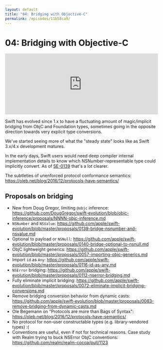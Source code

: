 ```yaml
---
layout: default
title: "04: Bridging with Objective-C"
permalink: /episodes/11b58ca9/
---
```


# 04: Bridging with Objective-C

<iframe frameBorder="0" height="200px" scrolling="no" seamless src="https://player.simplecast.com/924a610c-8d9a-466b-8e39-2ce293908cf4" width="100%"></iframe>

Swift has evolved since 1.x to have a fluctuating amount of magic/implicit bridging from ObjC and Foundation types, sometimes going in the opposite direction towards very explicit type conversions.

We've started seeing more of what the "steady state" looks like as Swift 3.x/4.x development matures.

In the early days, Swift users would need deep compiler internal implementation details to know which NSNumber-representable type could implicitly convert. As of [SE-0139](https://github.com/apple/swift-evolution/blob/master/proposals/0139-bridge-nsnumber-and-nsvalue.md) that's a lot clearer.

The subtleties of unenforced protocol conformance semantics: https://oleb.net/blog/2016/12/protocols-have-semantics/

## Proposals on bridging

- New from Doug Gregor, limiting `@objc` inference: https://github.com/DougGregor/swift-evolution/blob/objc-inference/proposals/NNNN-objc-inference.md
- `NSNumber` and `NSValue`: https://github.com/apple/swift-evolution/blob/master/proposals/0139-bridge-nsnumber-and-nsvalue.md
- Optional to payload or `NSNull`: https://github.com/apple/swift-evolution/blob/master/proposals/0140-bridge-optional-to-nsnull.md
- ObjC lightweight generics: https://github.com/apple/swift-evolution/blob/master/proposals/0057-importing-objc-generics.md
- Import `id` as `Any`: https://github.com/apple/swift-evolution/blob/master/proposals/0116-id-as-any.md
- `NSError` bridging: https://github.com/apple/swift-evolution/blob/master/proposals/0112-nserror-bridging.md
- Fully eliminate implicit bridging: https://github.com/apple/swift-evolution/blob/master/proposals/0072-eliminate-implicit-bridging-conversions.md
- Remove bridging conversion behavior from dynamic casts: https://github.com/apple/swift-evolution/blob/master/proposals/0083-remove-bridging-from-dynamic-casts.md
- Ole Begemann on "Protocols are more than Bags of Syntax": https://oleb.net/blog/2016/12/protocols-have-semantics/
- No protocol for non-user constructable types (e.g. library-vendored types) :(
- Conventions are useful, even if not for technical reasons. Case study with Realm trying to buck NSError ObjC conventions: https://github.com/realm/realm-cocoa/pull/1123
